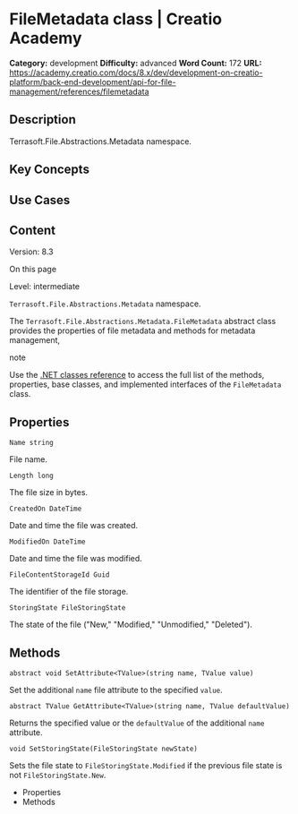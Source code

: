 # FileMetadata class | Creatio Academy

**Category:** development **Difficulty:** advanced **Word Count:** 172 **URL:**
https://academy.creatio.com/docs/8.x/dev/development-on-creatio-platform/back-end-development/api-for-file-management/references/filemetadata

## Description

Terrasoft.File.Abstractions.Metadata namespace.

## Key Concepts

## Use Cases

## Content

Version: 8.3

On this page

Level: intermediate

`Terrasoft.File.Abstractions.Metadata` namespace.

The `Terrasoft.File.Abstractions.Metadata.FileMetadata` abstract class provides
the properties of file metadata and methods for metadata management,

note

Use the
[.NET classes reference](https://academy.creatio.com/api/netcoreapi/8.0.0/api/index.html)
to access the full list of the methods, properties, base classes, and
implemented interfaces of the `FileMetadata` class.

## Properties​

    Name string

File name.

    Length long

The file size in bytes.

    CreatedOn DateTime

Date and time the file was created.

    ModifiedOn DateTime

Date and time the file was modified.

    FileContentStorageId Guid

The identifier of the file storage.

    StoringState FileStoringState

The state of the file ("New," "Modified," "Unmodified," "Deleted").

## Methods​

    abstract void SetAttribute<TValue>(string name, TValue value)

Set the additional `name` file attribute to the specified `value`.

    abstract TValue GetAttribute<TValue>(string name, TValue defaultValue)

Returns the specified value or the `defaultValue` of the additional `name`
attribute.

    void SetStoringState(FileStoringState newState)

Sets the file state to `FileStoringState.Modified` if the previous file state is
not `FileStoringState.New`.

- Properties
- Methods
